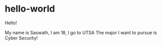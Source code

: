 # hello-world

Hello!

My name is Saswath, I am 18, I go to UTSA 
The major I want to pursue is Cyber Security!

